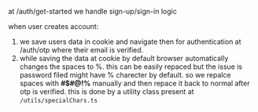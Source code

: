 at /auth/get-started we handle sign-up/sign-in logic

when user creates account:
 1. we save users data in cookie and navigate then for authentication at /auth/otp where their email is verified.
 2. while saving the data at cookie by default browser automatically changes the spaces to %. this can be easily repaced but the issue is password filed might have % charecter by default. so we repalce spaces with __#$#@!%__ manually and then repace it back to normal after otp is verified. this is done by a utility class present at `/utils/specialChars.ts`

 